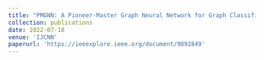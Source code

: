 ```yaml
---
title: "PMGNN: A Pioneer-Master Graph Neural Network for Graph Classification"
collection: publications
date: 2022-07-18
venue: 'IJCNN'
paperurl: 'https://ieeexplore.ieee.org/document/9892849'
---
```




